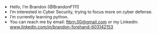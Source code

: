 - Hello, I’m Brandon (@BrandonF111)
- I’m interested in Cyber Security, trying to focus more on cyber defense.
- I’m currently learning python.
- You can reach me by email: ftbrn.00@gmail.com or my Linkedin: www.linkedin.com/in/brandon-forehand-603142153

<!---
BrandonF111/BrandonF111 is a ✨ special ✨ repository because its `README.md` (this file) appears on your GitHub profile.
You can click the Preview link to take a look at your changes.
--->
